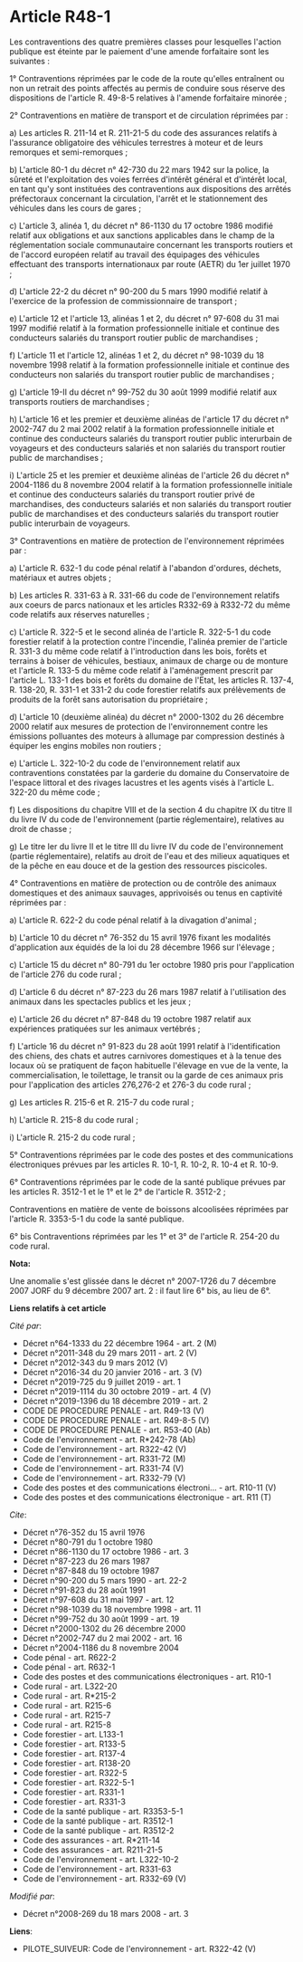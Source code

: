 # Article R48-1

Les contraventions des quatre premières classes pour lesquelles l'action publique est éteinte par le paiement d'une amende
forfaitaire sont les suivantes : 

1° Contraventions réprimées par le code de la route qu'elles entraînent ou non un retrait des points affectés au permis de
conduire sous réserve des dispositions de l'article R. 49-8-5 relatives à l'amende forfaitaire minorée ; 

2° Contraventions en matière de transport et de circulation réprimées par : 

a) Les articles R. 211-14 et R. 211-21-5 du code des assurances relatifs à l'assurance obligatoire des véhicules terrestres à
moteur et de leurs remorques et semi-remorques ; 

b) L'article 80-1 du décret n° 42-730 du 22 mars 1942 sur la police, la sûreté et l'exploitation des voies ferrées d'intérêt
général et d'intérêt local, en tant qu'y sont instituées des contraventions aux dispositions des arrêtés préfectoraux
concernant la circulation, l'arrêt et le stationnement des véhicules dans les cours de gares ; 

c) L'article 3, alinéa 1, du décret n° 86-1130 du 17 octobre 1986 modifié relatif aux obligations et aux sanctions
applicables dans le champ de la réglementation sociale communautaire concernant les transports routiers et de l'accord
européen relatif au travail des équipages des véhicules effectuant des transports internationaux par route (AETR) du 1er
juillet 1970 ; 

d) L'article 22-2 du décret n° 90-200 du 5 mars 1990 modifié relatif à l'exercice de la profession de commissionnaire de
transport ; 

e) L'article 12 et l'article 13, alinéas 1 et 2, du décret n° 97-608 du 31 mai 1997 modifié relatif à la formation
professionnelle initiale et continue des conducteurs salariés du transport routier public de marchandises ; 

f) L'article 11 et l'article 12, alinéas 1 et 2, du décret n° 98-1039 du 18 novembre 1998 relatif à la formation
professionnelle initiale et continue des conducteurs non salariés du transport routier public de marchandises ; 

g) L'article 19-II du décret n° 99-752 du 30 août 1999 modifié relatif aux transports routiers de marchandises ; 

h) L'article 16 et les premier et deuxième alinéas de l'article 17 du décret n° 2002-747 du 2 mai 2002 relatif à la formation
professionnelle initiale et continue des conducteurs salariés du transport routier public interurbain de voyageurs et des
conducteurs salariés et non salariés du transport routier public de marchandises ; 

i) L'article 25 et les premier et deuxième alinéas de l'article 26 du décret n° 2004-1186 du 8 novembre 2004 relatif à la
formation professionnelle initiale et continue des conducteurs salariés du transport routier privé de marchandises, des
conducteurs salariés et non salariés du transport routier public de marchandises et des conducteurs salariés du transport
routier public interurbain de voyageurs. 

3° Contraventions en matière de protection de l'environnement réprimées par : 

a) L'article R. 632-1 du code pénal relatif à l'abandon d'ordures, déchets, matériaux et autres objets ; 

b) Les articles R. 331-63 à R. 331-66 du code de l'environnement relatifs aux coeurs de parcs nationaux et les articles
R332-69 à R332-72 du même code relatifs aux réserves naturelles ; 

c) L'article R. 322-5 et le second alinéa de l'article R. 322-5-1 du code forestier relatif à la protection contre
l'incendie, l'alinéa premier de l'article R. 331-3 du même code relatif à l'introduction dans les bois, forêts et terrains à
boiser de véhicules, bestiaux, animaux de charge ou de monture et l'article R. 133-5 du même code relatif à l'aménagement
prescrit par l'article L. 133-1 des bois et forêts du domaine de l'Etat, les articles R. 137-4, R. 138-20, R. 331-1 et 331-2
du code forestier relatifs aux prélèvements de produits de la forêt sans autorisation du propriétaire ; 

d) L'article 10 (deuxième alinéa) du décret n° 2000-1302 du 26 décembre 2000 relatif aux mesures de protection de
l'environnement contre les émissions polluantes des moteurs à allumage par compression destinés à équiper les engins mobiles
non routiers ; 

e) L'article L. 322-10-2 du code de l'environnement relatif aux contraventions constatées par la garderie du domaine du
Conservatoire de l'espace littoral et des rivages lacustres et les agents visés à l'article L. 322-20 du même code ; 

f) Les dispositions du chapitre VIII et de la section 4 du chapitre IX du titre II du livre IV du code de l'environnement
(partie réglementaire), relatives au droit de chasse ; 

g) Le titre Ier du livre II et le titre III du livre IV du code de l'environnement (partie réglementaire), relatifs au droit
de l'eau et des milieux aquatiques et de la pêche en eau douce et de la gestion des ressources piscicoles. 

4° Contraventions en matière de protection ou de contrôle des animaux domestiques et des animaux sauvages, apprivoisés ou
tenus en captivité réprimées par : 

a) L'article R. 622-2 du code pénal relatif à la divagation d'animal ; 

b) L'article 10 du décret n° 76-352 du 15 avril 1976 fixant les modalités d'application aux équidés de la loi du 28 décembre
1966 sur l'élevage ; 

c) L'article 15 du décret n° 80-791 du 1er octobre 1980 pris pour l'application de l'article 276 du code rural ; 

d) L'article 6 du décret n° 87-223 du 26 mars 1987 relatif à l'utilisation des animaux dans les spectacles publics et les
jeux ; 

e) L'article 26 du décret n° 87-848 du 19 octobre 1987 relatif aux expériences pratiquées sur les animaux vertébrés ; 

f) L'article 16 du décret n° 91-823 du 28 août 1991 relatif à l'identification des chiens, des chats et autres carnivores
domestiques et à la tenue des locaux où se pratiquent de façon habituelle l'élevage en vue de la vente, la commercialisation,
le toilettage, le transit ou la garde de ces animaux pris pour l'application des articles 276,276-2 et 276-3 du code rural ; 

g) Les articles R. 215-6 et R. 215-7 du code rural ; 

h) L'article R. 215-8 du code rural ; 

i) L'article R. 215-2 du code rural ; 

5° Contraventions réprimées par le code des postes et des communications électroniques prévues par les articles R. 10-1, R.
10-2, R. 10-4 et R. 10-9. 

6° Contraventions réprimées par le code de la santé publique prévues par les articles R. 3512-1 et le 1° et le 2° de
l'article R. 3512-2 ; 

Contraventions en matière de vente de boissons alcoolisées réprimées par l'article R. 3353-5-1 du code la santé publique.

6° bis Contraventions réprimées par les 1° et 3° de l'article R. 254-20 du code rural.

**Nota:**

Une anomalie s'est glissée dans le décret n° 2007-1726 du 7 décembre 2007 JORF du 9 décembre 2007 art. 2 : il faut lire 6°
bis, au lieu de 6°.

**Liens relatifs à cet article**

_Cité par_:

  - Décret n°64-1333 du 22 décembre 1964 - art. 2 (M)
  - Décret n°2011-348 du 29 mars 2011 - art. 2 (V)
  - Décret n°2012-343 du 9 mars 2012 (V)
  - Décret n°2016-34 du 20 janvier 2016 - art. 3 (V)
  - Décret n°2019-725 du 9 juillet 2019 - art. 1
  - Décret n°2019-1114 du 30 octobre 2019 - art. 4 (V)
  - Décret n°2019-1396 du 18 décembre 2019 - art. 2
  - CODE DE PROCEDURE PENALE - art. R49-13 (V)
  - CODE DE PROCEDURE PENALE - art. R49-8-5 (V)
  - CODE DE PROCEDURE PENALE - art. R53-40 (Ab)
  - Code de l'environnement - art. R*242-78 (Ab)
  - Code de l'environnement - art. R322-42 (V)
  - Code de l'environnement - art. R331-72 (M)
  - Code de l'environnement - art. R331-74 (V)
  - Code de l'environnement - art. R332-79 (V)
  - Code des postes et des communications électroni... - art. R10-11 (V)
  - Code des postes et des communications électronique - art. R11 (T)

_Cite_:

  - Décret n°76-352 du 15 avril 1976
  - Décret n°80-791 du 1 octobre 1980
  - Décret n°86-1130 du 17 octobre 1986 - art. 3
  - Décret n°87-223 du 26 mars 1987
  - Décret n°87-848 du 19 octobre 1987
  - Décret n°90-200 du 5 mars 1990 - art. 22-2
  - Décret n°91-823 du 28 août 1991
  - Décret n°97-608 du 31 mai 1997 - art. 12
  - Décret n°98-1039 du 18 novembre 1998 - art. 11
  - Décret n°99-752 du 30 août 1999 - art. 19
  - Décret n°2000-1302 du 26 décembre 2000
  - Décret n°2002-747 du 2 mai 2002 - art. 16
  - Décret n°2004-1186 du 8 novembre 2004
  - Code pénal - art. R622-2
  - Code pénal - art. R632-1
  - Code des postes et des communications électroniques - art. R10-1
  - Code rural - art. L322-20
  - Code rural - art. R*215-2
  - Code rural - art. R215-6
  - Code rural - art. R215-7
  - Code rural - art. R215-8
  - Code forestier - art. L133-1
  - Code forestier - art. R133-5
  - Code forestier - art. R137-4
  - Code forestier - art. R138-20
  - Code forestier - art. R322-5
  - Code forestier - art. R322-5-1
  - Code forestier - art. R331-1
  - Code forestier - art. R331-3
  - Code de la santé publique - art. R3353-5-1
  - Code de la santé publique - art. R3512-1
  - Code de la santé publique - art. R3512-2
  - Code des assurances - art. R*211-14
  - Code des assurances - art. R211-21-5
  - Code de l'environnement - art. L322-10-2
  - Code de l'environnement - art. R331-63
  - Code de l'environnement - art. R332-69 (V)

_Modifié par_:

  - Décret n°2008-269 du 18 mars 2008 - art. 3

**Liens**:

  - PILOTE_SUIVEUR: Code de l'environnement - art. R322-42 (V)
